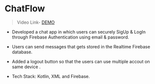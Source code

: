 # ChatFlow
> Video Link- [DEMO](https://drive.google.com/file/d/14G7jKyJgpguAhGLycGgcqN2mEPlYpfcg/view)

 
- Developed a chat app in which users can securely SigUp & LogIn through
Firebase Authentication using email & password.

- Users can send messages that gets stored in the Realtime Firebase
database.

- Added a logout button so that the users can use multiple accout on same
device .

- Tech Stack: Kotlin, XML and Firebase.
